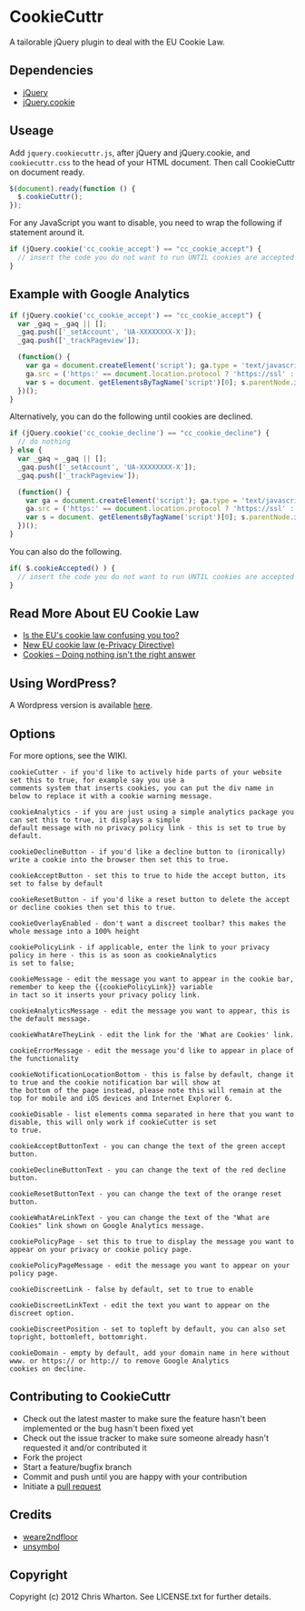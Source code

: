 CookieCuttr
===========

A tailorable jQuery plugin to deal with the EU Cookie Law.

Dependencies
------------

* [jQuery](https://github.com/jquery/jquery)
* [jQuery.cookie](https://github.com/carhartl/jquery-cookie)

Useage
------

Add `jquery.cookiecuttr.js`, after jQuery and jQuery.cookie, and `cookiecuttr.css` to the head of your HTML document. Then call CookieCuttr on document ready.

```javascript
$(document).ready(function () {
  $.cookieCuttr();
});
```

For any JavaScript you want to disable, you need to wrap the following if statement around it.

```javascript
if (jQuery.cookie('cc_cookie_accept') == "cc_cookie_accept") {
  // insert the code you do not want to run UNTIL cookies are accepted here
}
```

Example with Google Analytics
-----------------------------

```javascript
if (jQuery.cookie('cc_cookie_accept') == "cc_cookie_accept") {
  var _gaq = _gaq || [];
  _gaq.push(['_setAccount', 'UA-XXXXXXXX-X']);
  _gaq.push(['_trackPageview']);

  (function() {
    var ga = document.createElement('script'); ga.type = 'text/javascript'; ga.async = true;
    ga.src = ('https:' == document.location.protocol ? 'https://ssl' : 'http://www') + '.google-analytics.com/ga.js';
    var s = document. getElementsByTagName('script')[0]; s.parentNode.insertBefore(ga, s);
  })();
}
```

Alternatively, you can do the following until cookies are declined.

```javascript
if (jQuery.cookie('cc_cookie_decline') == "cc_cookie_decline") {
  // do nothing
} else {
  var _gaq = _gaq || [];
  _gaq.push(['_setAccount', 'UA-XXXXXXXX-X']);
  _gaq.push(['_trackPageview']);

  (function() {
    var ga = document.createElement('script'); ga.type = 'text/javascript'; ga.async = true;
    ga.src = ('https:' == document.location.protocol ? 'https://ssl' : 'http://www') + '.google-analytics.com/ga.js';
    var s = document. getElementsByTagName('script')[0]; s.parentNode.insertBefore(ga, s);
  })();
}
```

You can also do the following.

```javascript
if( $.cookieAccepted() ) {
  // insert the code you do not want to run UNTIL cookies are accepted here
}
```

Read More About EU Cookie Law
-----------------------------

* [Is the EU's cookie law confusing you too?](http://www.123-reg.co.uk/blog/security-issues/is-the-eus-cookie-law-confusing-you-too/)
* [New EU cookie law (e-Privacy Directive)](http://www.ico.gov.uk/for_organisations/privacy_and_electronic_communications/the_guide/cookies.aspx)
* [Cookies – Doing nothing isn't the right answer](http://chriswharton.me/2012/05/cookies-doing-nothing-isnt-the-right-answer/)

Using WordPress?
----------------

A Wordpress version is available [here](http://cookiecuttr.com/wordpress-plugin/).

Options
-------

For more options, see the WIKI.

```
cookieCutter - if you'd like to actively hide parts of your website set this to true, for example say you use a
comments system that inserts cookies, you can put the div name in below to replace it with a cookie warning message.

cookieAnalytics - if you are just using a simple analytics package you can set this to true, it displays a simple
default message with no privacy policy link - this is set to true by default.

cookieDeclineButton - if you'd like a decline button to (ironically) write a cookie into the browser then set this to true.

cookieAcceptButton - set this to true to hide the accept button, its set to false by default

cookieResetButton - if you'd like a reset button to delete the accept or decline cookies then set this to true.

cookieOverlayEnabled - don't want a discreet toolbar? this makes the whole message into a 100% height

cookiePolicyLink - if applicable, enter the link to your privacy policy in here - this is as soon as cookieAnalytics
is set to false;

cookieMessage - edit the message you want to appear in the cookie bar, remember to keep the {{cookiePolicyLink}} variable
in tact so it inserts your privacy policy link.

cookieAnalyticsMessage - edit the message you want to appear, this is the default message.

cookieWhatAreTheyLink - edit the link for the 'What are Cookies' link.

cookieErrorMessage - edit the message you'd like to appear in place of the functionality

cookieNotificationLocationBottom - this is false by default, change it to true and the cookie notification bar will show at
the bottom of the page instead, please note this will remain at the top for mobile and iOS devices and Internet Explorer 6.

cookieDisable - list elements comma separated in here that you want to disable, this will only work if cookieCutter is set
to true.

cookieAcceptButtonText - you can change the text of the green accept button.

cookieDeclineButtonText - you can change the text of the red decline button.

cookieResetButtonText - you can change the text of the orange reset button.

cookieWhatAreLinkText - you can change the text of the "What are Cookies" link shown on Google Analytics message.

cookiePolicyPage - set this to true to display the message you want to appear on your privacy or cookie policy page.

cookiePolicyPageMessage - edit the message you want to appear on your policy page.

cookieDiscreetLink - false by default, set to true to enable

cookieDiscreetLinkText - edit the text you want to appear on the discreet option.

cookieDiscreetPosition - set to topleft by default, you can also set topright, bottomleft, bottomright.

cookieDomain - empty by default, add your domain name in here without www. or https:// or http:// to remove Google Analytics
cookies on decline.
```

Contributing to CookieCuttr
---------------------------

* Check out the latest master to make sure the feature hasn't been implemented or the bug hasn't been fixed yet
* Check out the issue tracker to make sure someone already hasn't requested it and/or contributed it
* Fork the project
* Start a feature/bugfix branch
* Commit and push until you are happy with your contribution
* Initiate a [pull request](https://help.github.com/articles/using-pull-requests)

Credits
-------

* [weare2ndfloor](https://github.com/weare2ndfloor)
* [unsymbol](https://github.com/unsymbol)

Copyright
---------

Copyright (c) 2012 Chris Wharton. See LICENSE.txt for further details.
